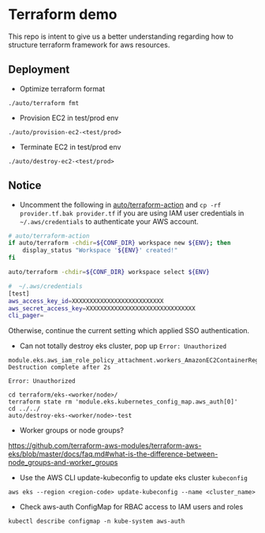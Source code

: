 # Terraform demo

This repo is intent to give us a better understanding regarding how to structure terraform framework for aws resources.

## Deployment

- Optimize terraform format
```
./auto/terraform fmt
```

- Provision EC2 in test/prod env
```
./auto/provision-ec2-<test/prod>
```

- Terminate EC2 in test/prod env
```
./auto/destroy-ec2-<test/prod>
```

## Notice

- Uncomment the following in [auto/terraform-action](auto/terraform-action) and `cp -rf provider.tf.bak provider.tf` if you are using IAM user credentials in `~/.aws/credentials` to authenticate your AWS account.

```bash
# auto/terraform-action
if auto/terraform -chdir=${CONF_DIR} workspace new ${ENV}; then
    display_status "Workspace '${ENV}' created!"
fi

auto/terraform -chdir=${CONF_DIR} workspace select ${ENV}
```

```bash
#  ~/.aws/credentials
[test]
aws_access_key_id=XXXXXXXXXXXXXXXXXXXXXXXXXX
aws_secret_access_key=XXXXXXXXXXXXXXXXXXXXXXXXXXXXXXX
cli_pager=
```

Otherwise, continue the current setting which applied SSO authentication.

- Can not totally destroy eks cluster, pop up `Error: Unauthorized`

```
module.eks.aws_iam_role_policy_attachment.workers_AmazonEC2ContainerRegistryReadOnly[0]: Destruction complete after 2s

Error: Unauthorized
```

```
cd terraform/eks-<worker/node>/
terraform state rm 'module.eks.kubernetes_config_map.aws_auth[0]'
cd ../../
auto/destroy-eks-<worker/node>-test
```

- Worker groups or node groups?

https://github.com/terraform-aws-modules/terraform-aws-eks/blob/master/docs/faq.md#what-is-the-difference-between-node_groups-and-worker_groups

- Use the AWS CLI update-kubeconfig to update eks cluster `kubeconfig`

```
aws eks --region <region-code> update-kubeconfig --name <cluster_name>
```

- Check aws-auth ConfigMap for RBAC access to IAM users and roles

```
kubectl describe configmap -n kube-system aws-auth
```
